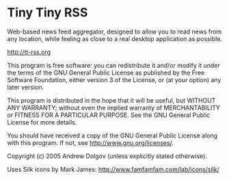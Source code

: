 Tiny Tiny RSS
=============

Web-based news feed aggregator, designed to allow you to read news from 
any location, while feeling as close to a real desktop application as possible.

http://tt-rss.org

This program is free software: you can redistribute it and/or modify
it under the terms of the GNU General Public License as published by
the Free Software Foundation, either version 3 of the License, or
(at your option) any later version.

This program is distributed in the hope that it will be useful,
but WITHOUT ANY WARRANTY; without even the implied warranty of
MERCHANTABILITY or FITNESS FOR A PARTICULAR PURPOSE.  See the
GNU General Public License for more details.

You should have received a copy of the GNU General Public License
along with this program.  If not, see <http://www.gnu.org/licenses/>.

Copyright (c) 2005 Andrew Dolgov (unless explicitly stated otherwise).

Uses Silk icons by Mark James: http://www.famfamfam.com/lab/icons/silk/

